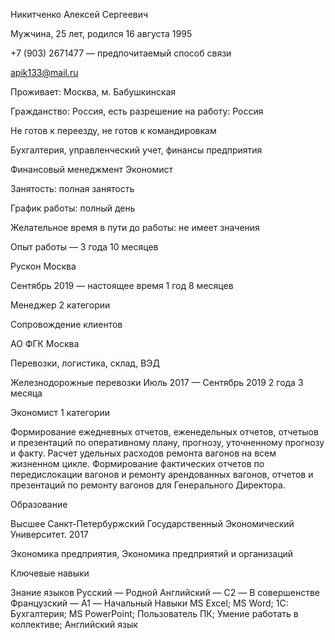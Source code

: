Никитченко Алексей Сергеевич

Мужчина, 25 лет, родился 16 августа 1995


+7 (903) 2671477 — предпочитаемый способ связи

apik133@mail.ru


Проживает: Москва, м. Бабушкинская

Гражданство: Россия, есть разрешение на работу: Россия

Не готов к переезду, не готов к командировкам


Бухгалтерия, управленческий учет, финансы предприятия

Финансовый менеджмент
Экономист

Занятость: полная занятость

График работы: полный день

Желательное время в пути до работы: не имеет значения

Опыт работы — 3 года 10 месяцев

Рускон
Москва

Сентябрь 2019 — настоящее время 1 год 8 месяцев

Менеджер 2 категории

Сопровождение клиентов

АО ФГК
Москва

Перевозки, логистика, склад, ВЭД

Железнодорожные перевозки
Июль 2017 — Сентябрь 2019 2 года 3 месяца

Экономист 1 категории

Формирование ежедневных отчетов, еженедельных отчетов, отчетыов и презентаций по оперативному плану, прогнозу, уточненному прогнозу и факту. Расчет удельных расходов ремонта вагонов на всем жизненном цикле. Формирование фактических отчетов по передислокации вагонов и ремонту арендованных вагонов, отчетов и презентаций по ремонту вагонов для Генерального Директора.

Образование

Высшее
Санкт-Петербуржский Государственный Экономический Университет.
2017

Экономика предприятия, Экономика предприятий и организаций

Ключевые навыки

Знание языков
Русский — Родной
Английский — C2 — В совершенстве
Французский — A1 — Начальный
Навыки
MS Excel; MS Word; 1С: Бухгалтерия; MS PowerPoint; Пользователь ПК; Умение работать в коллективе; Английский язык
